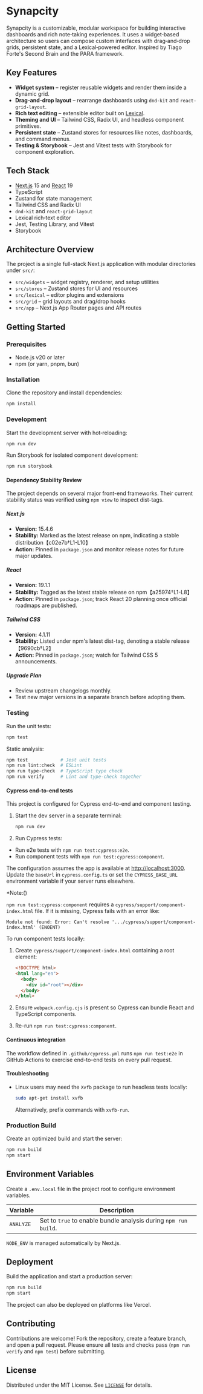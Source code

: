 # Synapcity

Synapcity is a customizable, modular workspace for building interactive dashboards and rich note‑taking experiences. It uses a widget‑based architecture so users can compose custom interfaces with drag‑and‑drop grids, persistent state, and a Lexical‑powered editor. Inspired by Tiago Forte's Second Brain and the PARA framework.

## Key Features

- **Widget system** – register reusable widgets and render them inside a dynamic grid.
- **Drag‑and‑drop layout** – rearrange dashboards using `dnd-kit` and `react-grid-layout`.
- **Rich text editing** – extensible editor built on [Lexical](https://lexical.dev/).
- **Theming and UI** – Tailwind CSS, Radix UI, and headless component primitives.
- **Persistent state** – Zustand stores for resources like notes, dashboards, and command menus.
- **Testing & Storybook** – Jest and Vitest tests with Storybook for component exploration.

## Tech Stack

- [Next.js](https://nextjs.org/) 15 and [React](https://react.dev/) 19
- TypeScript
- Zustand for state management
- Tailwind CSS and Radix UI
- `dnd-kit` and `react-grid-layout`
- Lexical rich‑text editor
- Jest, Testing Library, and Vitest
- Storybook

## Architecture Overview

The project is a single full-stack Next.js application with modular directories under `src/`:

- `src/widgets` – widget registry, renderer, and setup utilities
- `src/stores` – Zustand stores for UI and resources
- `src/lexical` – editor plugins and extensions
- `src/grid` – grid layouts and drag/drop hooks
- `src/app` – Next.js App Router pages and API routes

## Getting Started

### Prerequisites

- Node.js v20 or later
- npm (or yarn, pnpm, bun)

### Installation

Clone the repository and install dependencies:

```bash
npm install
```

### Development

Start the development server with hot‑reloading:

```bash
npm run dev
```

Run Storybook for isolated component development:

```bash
npm run storybook
```

#### Dependency Stability Review

The project depends on several major front-end frameworks. Their current stability status was verified using `npm view` to inspect dist-tags.

##### Next.js

- **Version:** 15.4.6
- **Stability:** Marked as the latest release on npm, indicating a stable distribution【c02e7b†L1-L10】
- **Action:** Pinned in `package.json` and monitor release notes for future major updates.

##### React

- **Version:** 19.1.1
- **Stability:** Tagged as the latest stable release on npm【a25974†L1-L8】
- **Action:** Pinned in `package.json`; track React 20 planning once official roadmaps are published.

##### Tailwind CSS

- **Version:** 4.1.11
- **Stability:** Listed under npm's latest dist-tag, denoting a stable release【9690cb†L2】
- **Action:** Pinned in `package.json`; watch for Tailwind CSS 5 announcements.

##### Upgrade Plan

- Review upstream changelogs monthly.
- Test new major versions in a separate branch before adopting them.

### Testing

Run the unit tests:

```bash
npm test
```

Static analysis:

```bash
npm test            # Jest unit tests
npm run lint:check  # ESLint
npm run type-check  # TypeScript type check
npm run verify      # Lint and type-check together
```

#### Cypress end-to-end tests

This project is configured for Cypress end-to-end and component testing.

1. Start the dev server in a separate terminal:

   ```bash
   npm run dev
   ```

2. Run Cypress tests:

- Run e2e tests with `npm run test:cypress:e2e`.
- Run component tests with `npm run test:cypress:component`.

The configuration assumes the app is available at [http://localhost:3000](http://localhost:3000). Update the `baseUrl` in `cypress.config.ts` or set the `CYPRESS_BASE_URL` environment variable if your server runs elsewhere.

\*Note:()

`npm run test:cypress:component` requires a `cypress/support/component-index.html` file. If it is missing, Cypress fails with an error like:

```terminal
Module not found: Error: Can't resolve '.../cypress/support/component-index.html' (ENOENT)
```

To run component tests locally:

1. Create `cypress/support/component-index.html` containing a root element:

   ```html
   <!DOCTYPE html>
   <html lang="en">
     <body>
       <div id="root"></div>
     </body>
   </html>
   ```

2. Ensure `webpack.config.cjs` is present so Cypress can bundle React and TypeScript components.
3. Re-run `npm run test:cypress:component`.

#### Continuous integration

The workflow defined in `.github/cypress.yml` runs `npm run test:e2e` in GitHub Actions to exercise end-to-end tests on every pull request.

#### Troubleshooting

- Linux users may need the `Xvfb` package to run headless tests locally:

  ```bash
  sudo apt-get install xvfb
  ```

  Alternatively, prefix commands with `xvfb-run`.

### Production Build

Create an optimized build and start the server:

```bash
npm run build
npm start
```

## Environment Variables

Create a `.env.local` file in the project root to configure environment variables.

| Variable  | Description                                                     |
| --------- | --------------------------------------------------------------- |
| `ANALYZE` | Set to `true` to enable bundle analysis during `npm run build`. |

`NODE_ENV` is managed automatically by Next.js.

## Deployment

Build the application and start a production server:

```bash
npm run build
npm start
```

The project can also be deployed on platforms like Vercel.

## Contributing

Contributions are welcome! Fork the repository, create a feature branch, and open a pull request. Please ensure all tests and checks pass (`npm run verify` and `npm test`) before submitting.

## License

Distributed under the MIT License. See [`LICENSE`](LICENSE) for details.
